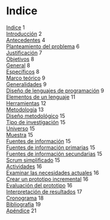 # Indice
<link rel="stylesheet" href="assets/styles/toc.css">
<section id="table-of-contents">
<div class="toc-row toc-row-1">
    <span class="title"><a href="">Indice</a></span>
    <span class="spacer"></span>
    <span class="location">1</span>
</div>

<div class="toc-row toc-row-1">
    <span class="title"><a href="">Introducción</a></span>
    <span class="spacer"></span>
    <span class="location">2</span>
</div>

<div class="toc-row toc-row-1">
    <span class="title"><a href="">Antecedentes</a></span>
    <span class="spacer"></span>
    <span class="location">4</span>
</div>

<div class="toc-row toc-row-1">
    <span class="title"><a href="">Planteamiento del problema</a></span>
    <span class="spacer"></span>
    <span class="location">6</span>
</div>

<div class="toc-row toc-row-1">
    <span class="title"><a href="">Justificación</a></span>
    <span class="spacer"></span>
    <span class="location">7</span>
</div>

<div class="toc-row toc-row-1">
    <span class="title"><a href="">Objetivos</a></span>
    <span class="spacer"></span>
    <span class="location">8</span>
</div>
    <div class="toc-row toc-row-2">
        <span class="title"><a href="">General</a></span>
        <span class="spacer"></span>
        <span class="location">8</span>
    </div>
    <div class="toc-row toc-row-2">
        <span class="title"><a href="">Específicos</a></span>
        <span class="spacer"></span>
        <span class="location">8</span>
    </div>

<div class="toc-row toc-row-1">
    <span class="title"><a href="">Marco teórico</a></span>
    <span class="spacer"></span>
    <span class="location">9</span>
</div>
    <div class="toc-row toc-row-2">
        <span class="title"><a href="">Generalidades</a></span>
        <span class="spacer"></span>
        <span class="location">9</span>
    </div>
    <div class="toc-row toc-row-2">
        <span class="title"><a href="">Diseño de lenguajes de programación</a></span>
        <span class="spacer"></span>
        <span class="location">9</span>
    </div>
    <div class="toc-row toc-row-2">
        <span class="title"><a href="">Elementos de un lenguaje</a></span>
        <span class="spacer"></span>
        <span class="location">11</span>
    </div>
    <div class="toc-row toc-row-2">
        <span class="title"><a href="">Herramientas</a></span>
        <span class="spacer"></span>
        <span class="location">12</span>
    </div>
    <div class="toc-row toc-row-2">
        <span class="title"><a href="">Metodología</a></span>
        <span class="spacer"></span>
        <span class="location">13</span>
    </div>

<div class="toc-row toc-row-1">
    <span class="title"><a href="">Diseño metodológico</a></span>
    <span class="spacer"></span>
    <span class="location">15</span>
</div>
    <div class="toc-row toc-row-2">
        <span class="title"><a href="">Tipo de investigación</a></span>
        <span class="spacer"></span>
        <span class="location">15</span>
    </div>
        <div class="toc-row toc-row-3">
            <span class="title"><a href="">Universo</a></span>
            <span class="spacer"></span>
            <span class="location">15</span>
        </div>
        <div class="toc-row toc-row-3">
            <span class="title"><a href="">Muestra</a></span>
            <span class="spacer"></span>
            <span class="location">15</span>
        </div>
    <div class="toc-row toc-row-2">
        <span class="title"><a href="">Fuentes de información</a></span>
        <span class="spacer"></span>
        <span class="location">15</span>
    </div>
        <div class="toc-row toc-row-3">
            <span class="title"><a href="">Fuentes de información primarias</a></span>
            <span class="spacer"></span>
            <span class="location">15</span>
        </div>
        <div class="toc-row toc-row-3">
            <span class="title"><a href="">Fuentes de información secundarias</a></span>
            <span class="spacer"></span>
            <span class="location">15</span>
        </div>
    <div class="toc-row toc-row-2">
        <span class="title"><a href="">Scrum simplificado</a></span>
        <span class="spacer"></span>
        <span class="location">15</span>
    </div>
    <div class="toc-row toc-row-2">
        <span class="title"><a href="">Actividades</a></span>
        <span class="spacer"></span>
        <span class="location">16</span>
    </div>
        <div class="toc-row toc-row-3">
            <span class="title"><a href="">Examinar las necesidades actuales</a></span>
            <span class="spacer"></span>
            <span class="location">16</span>
        </div>
        <div class="toc-row toc-row-3">
            <span class="title"><a href="">Crear un prototipo incremental</a></span>
            <span class="spacer"></span>
            <span class="location">16</span>
        </div>
        <div class="toc-row toc-row-3">
            <span class="title"><a href="">Evaluación del prototipo</a></span>
            <span class="spacer"></span>
            <span class="location">16</span>
        </div>
        <div class="toc-row toc-row-3">
            <span class="title"><a href="">Interpretación de resultados</a></span>
            <span class="spacer"></span>
            <span class="location">17</span>
        </div>

<div class="toc-row toc-row-1">
    <span class="title"><a href="">Cronograma</a></span>
    <span class="spacer"></span>
    <span class="location">18</span>
</div>
<div class="toc-row toc-row-1">
    <span class="title"><a href="">Bibliografía</a></span>
    <span class="spacer"></span>
    <span class="location">19</span>
</div>
<div class="toc-row toc-row-1">
    <span class="title"><a href="">Apéndice</a></span>
    <span class="spacer"></span>
    <span class="location">21</span>
</div>
</section>